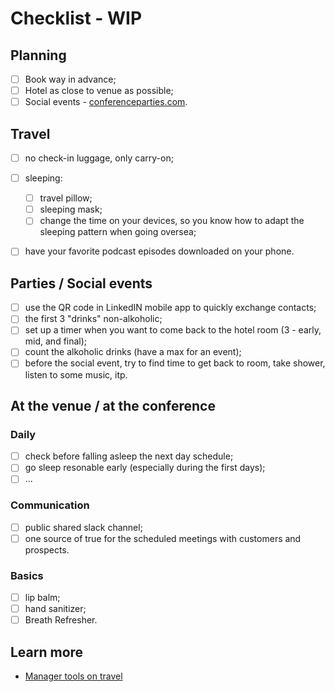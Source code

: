 # Checklist - WIP

## Planning

- [ ] Book way in advance;
- [ ] Hotel as close to venue as possible;
- [ ] Social events - [conferenceparties.com](https://conferenceparties.com).

## Travel

- [ ] no check-in luggage, only carry-on;
- [ ] sleeping:

	 - [ ] travel pillow;
	 - [ ] sleeping mask;
	 - [ ] change the time on your devices, so you know how to adapt the sleeping pattern when going oversea;

- [ ] have your favorite podcast episodes downloaded on your phone.

## Parties / Social events

- [ ] use the QR code in LinkedIN mobile app to quickly exchange contacts;
- [ ] the first 3 "drinks" non-alkoholic;
- [ ] set up a timer when you want to come back to the hotel room (3 - early, mid, and final);
- [ ] count the alkoholic drinks (have a max for an event);
- [ ] before the social event, try to find time to get back to room, take shower, listen to some music, itp.

## At the venue / at the conference

### Daily

- [ ] check before falling asleep the next day schedule;
- [ ] go sleep resonable early (especially during the first days);
- [ ] ...

### Communication

- [ ] public shared slack channel;
- [ ] one source of true for the scheduled meetings with customers and prospects.

### Basics

- [ ] lip balm;
- [ ] hand sanitizer;
- [ ] Breath Refresher.

## Learn more

- [Manager tools on travel](https://www.manager-tools.com/map-universe/travel)
